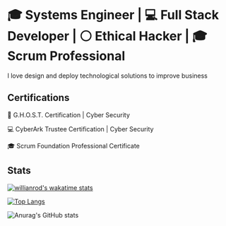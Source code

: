 # :mortar_board: Systems Engineer | :computer: Full Stack Developer | :white_circle: Ethical Hacker | :mortar_board: Scrum Professional

I love design and deploy technological solutions to improve  business

## Certifications

:ghost: G.H.O.S.T. Certification | Cyber Security 

:computer: CyberArk Trustee Certification | Cyber Security

:mortar_board: Scrum Foundation Professional Certificate

## Stats

[![willianrod's wakatime stats](https://github-readme-stats.vercel.app/api/wakatime?username=JorgeSalgado7&layout=compact)](https://github.com/anuraghazra/github-readme-stats)

[![Top Langs](https://github-readme-stats.vercel.app/api/top-langs/?username=JorgeSalgado7)](https://github.com/anuraghazra/github-readme-stats) 

![Anurag's GitHub stats](https://github-readme-stats.vercel.app/api?username=JorgeSalgado7&show_icons=true&count_private=true&hide=prs,issues,contribs&bg_color=#000)
